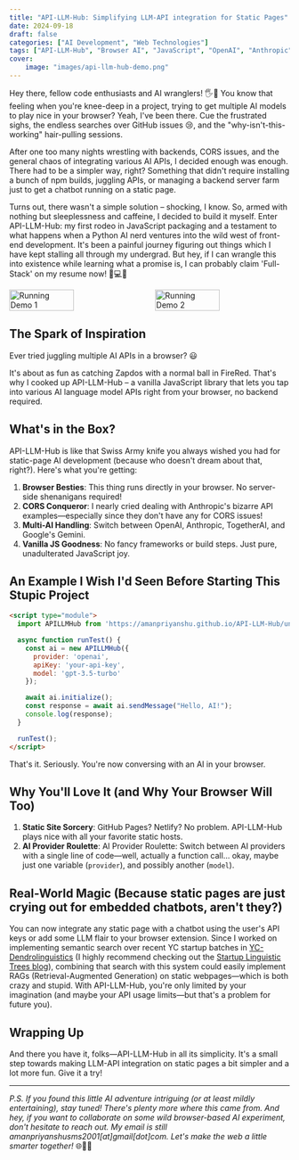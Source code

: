 ```yaml
---
title: "API-LLM-Hub: Simplifying LLM-API integration for Static Pages"
date: 2024-09-18
draft: false
categories: ["AI Development", "Web Technologies"]
tags: ["API-LLM-Hub", "Browser AI", "JavaScript", "OpenAI", "Anthropic", "TogetherAI", "Google Gemini", "Natural Language Processing"]
cover:
    image: "images/api-llm-hub-demo.png"
---
```


Hey there, fellow code enthusiasts and AI wranglers! 🖐️🤖 You know that feeling when you're knee-deep in a project, trying to get multiple AI models to play nice in your browser? Yeah, I've been there. Cue the frustrated sighs, the endless searches over GitHub issues 😢, and the "why-isn't-this-working" hair-pulling sessions.

After one too many nights wrestling with backends, CORS issues, and the general chaos of integrating various AI APIs, I decided enough was enough. There had to be a simpler way, right? Something that didn't require installing a bunch of npm builds, juggling APIs, or managing a backend server farm just to get a chatbot running on a static page.

Turns out, there wasn't a simple solution – shocking, I know. So, armed with nothing but sleeplessness and caffeine, I decided to build it myself. Enter API-LLM-Hub: my first rodeo in JavaScript packaging and a testament to what happens when a Python AI nerd ventures into the wild west of front-end development. It's been a painful journey figuring out things which I have kept stalling all through my undergrad. But hey, if I can wrangle this into existence while learning what a promise is, I can probably claim 'Full-Stack' on my resume now! 🍪💻🚀

<div style="display: flex; justify-content: space-between;">
  <img src="https://amanpriyanshu.github.io/API-LLM-Hub/assets/main.png" alt="Running Demo 1" style="width: 48%;"/>
  <img src="https://amanpriyanshu.github.io/API-LLM-Hub/assets/output_demo_1.png" alt="Running Demo 2" style="width: 48%;"/>
</div>

## The Spark of Inspiration

Ever tried juggling multiple AI APIs in a browser? 😃 

It's about as fun as catching Zapdos with a normal ball in FireRed. That's why I cooked up API-LLM-Hub – a vanilla JavaScript library that lets you tap into various AI language model APIs right from your browser, no backend required.

## What's in the Box?

API-LLM-Hub is like that Swiss Army knife you always wished you had for static-page AI development (because who doesn't dream about that, right?). Here's what you're getting:

1. **Browser Besties**: This thing runs directly in your browser. No server-side shenanigans required!
2. **CORS Conqueror**: I nearly cried dealing with Anthropic's bizarre API examples—especially since they don't have any for CORS issues!
3. **Multi-AI Handling**: Switch between OpenAI, Anthropic, TogetherAI, and Google's Gemini.
4. **Vanilla JS Goodness**: No fancy frameworks or build steps. Just pure, unadulterated JavaScript joy.

## An Example I Wish I'd Seen Before Starting This Stupic Project

```html
<script type="module">
  import APILLMHub from 'https://amanpriyanshu.github.io/API-LLM-Hub/unified-llm-api.js';

  async function runTest() {
    const ai = new APILLMHub({
      provider: 'openai',
      apiKey: 'your-api-key',
      model: 'gpt-3.5-turbo'
    });

    await ai.initialize();
    const response = await ai.sendMessage("Hello, AI!");
    console.log(response);
  }

  runTest();
</script>
```

That's it. Seriously. You're now conversing with an AI in your browser.

## Why You'll Love It (and Why Your Browser Will Too)

1. **Static Site Sorcery**: GitHub Pages? Netlify? No problem. API-LLM-Hub plays nice with all your favorite static hosts.
2. **AI Provider Roulette**: AI Provider Roulette: Switch between AI providers with a single line of code—well, actually a function call... okay, maybe just one variable (`provider`), and possibly another (`model`).

## Real-World Magic (Because static pages are just crying out for embedded chatbots, aren't they?)

You can now integrate any static page with a chatbot using the user's API keys or add some LLM flair to your browser extension. Since I worked on implementing semantic search over recent YC startup batches in [YC-Dendrolinguistics](https://amanpriyanshu.github.io/YC-Dendrolinguistics/) (I highly recommend checking out the [Startup Linguistic Trees blog](https://amanpriyanshu.github.io/blogs/posts/2024/startup-linguistic-trees/)), combining that search with this system could easily implement RAGs (Retrieval-Augmented Generation) on static webpages—which is both crazy and stupid. With API-LLM-Hub, you're only limited by your imagination (and maybe your API usage limits—but that's a problem for future you).

## Wrapping Up

And there you have it, folks—API-LLM-Hub in all its simplicity. It's a small step towards making LLM-API integration on static pages a bit simpler and a lot more fun. Give it a try!

---

*P.S. If you found this little AI adventure intriguing (or at least mildly entertaining), stay tuned! There's plenty more where this came from. And hey, if you want to collaborate on some wild browser-based AI experiment, don't hesitate to reach out. My email is still amanpriyanshusms2001[at]gmail[dot]com. Let's make the web a little smarter together!* 🌐🤖💡